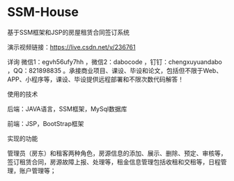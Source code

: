 # SSM-House
基于SSM框架和JSP的房屋租赁合同签订系统

演示视频链接：https://live.csdn.net/v/236761

详询 微信1：egvh56ufy7hh ，微信2：dabocode ，钉钉：chengxuyuandabo ，QQ：821898835 。承接商业项目、课设、毕设和论文，包括但不限于Web、APP、小程序等，课设、毕设提供远程部署和不限次数代码解答！

使用的技术

后端：JAVA语言，SSM框架，MySql数据库

前端：JSP，BootStrap框架

实现的功能

管理员（房东）和租客两种角色，房源信息的添加、展示、删除、预定、审核等，签订租赁合同，房源故障上报、处理等，租金信息管理包括收租和交租等，日程管理，账户管理等；
